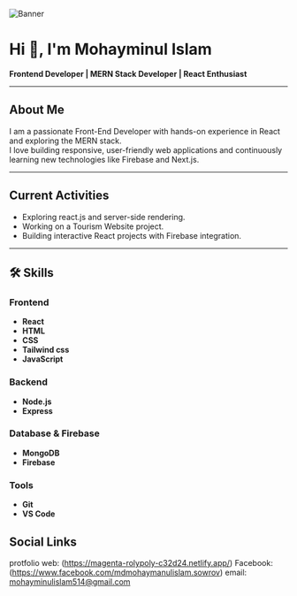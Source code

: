 <!-- Banner Image -->
![Banner]([https://i.ibb.co/GQR0khMk/Gemini-Generated-Image-97sd2v97sd2v97sd.png])

# Hi 👋, I'm Mohayminul Islam
**Frontend Developer | MERN Stack Developer | React Enthusiast**

---

## About Me
I am a passionate Front-End Developer with hands-on experience in React and exploring the MERN stack.  
I love building responsive, user-friendly web applications and continuously learning new technologies like Firebase and Next.js.

---

## Current Activities
- Exploring react.js and server-side rendering.
- Working on a Tourism Website project.
- Building interactive React projects with Firebase integration.

---
## 🛠 Skills

### Frontend
- **React**  
- **HTML**  
- **CSS**
- **Tailwind css**
- **JavaScript**  

### Backend
- **Node.js**  
- **Express**  

### Database & Firebase
- **MongoDB**  
- **Firebase**  

### Tools
- **Git**  
- **VS Code**

## Social Links
protfolio web: (https://magenta-rolypoly-c32d24.netlify.app/)
Facebook: (https://www.facebook.com/mdmohaymanulislam.sowrov)
email: mohayminulislam514@gmail.com
